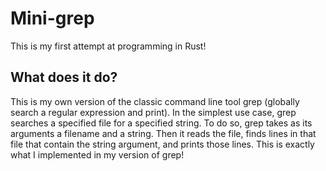 # Mini-grep
This is my first attempt at programming in Rust!

## What does it do?
This is my own version of the classic command line tool grep (globally search a regular expression and print). 
In the simplest use case, grep searches a specified file for a specified string. To do so, grep takes as its 
arguments a filename and a string. Then it reads the file, finds lines in that file that contain the string 
argument, and prints those lines. This is exactly what I implemented in my version of grep!
